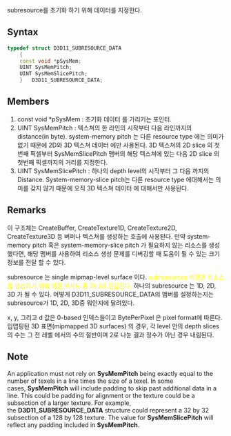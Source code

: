 subresource를 초기화 하기 위해 데이터를 지정한다.

## Syntax
```c++
typedef struct D3D11_SUBRESOURCE_DATA
    {
    const void *pSysMem;
    UINT SysMemPitch;
    UINT SysMemSlicePitch;
    } 	D3D11_SUBRESOURCE_DATA;
```

## Members

1. const void *pSysMem : 초기화 데이터 를 가리키는 포인터.
2. UINT SysMemPitch : 텍스쳐의 한 라인의 시작부터 다음 라인까지의 distance(in byte). system-memory pitch 는 다른 resource type 에는 의미가 없기 때문에 2D와 3D 텍스쳐 데이터 에만 사용된다. 3D 텍스쳐의 2D slice 의 첫번째 픽셀부터 SysMemSlicePitch 맴버의 해당 텍스쳐에 있는 다음 2D slice 의 첫번째 픽셀까지의 거리를 지정한다.
3. UINT SysMemSlicePitch : 하나의 depth level의 시작부터  그 다음 까지의 Distance. System-memory-slice pitch는 다른 resource type 에대해서는 의미를 갖지 않기 때문에 오직 3D 텍스쳐 데이터 에 대해서만 사용된다. 

## Remarks

이 구조체는 CreateBuffer, CreateTexture1D, CreateTexture2D, CreateTexture3D 등 버퍼나 텍스쳐를 생성하는 호출에 사용된다. 만약 system-memory pitch 혹은 system-memory-slice pitch 가 필요하지 않는 리소스를 생성했다면,  해당 맴버를 사용하여 리소스 생성 문제를 디버깅할 때 도움이 될 수 있는 크기 정보를 전달 할 수 있다.

subresource 는 single mipmap-level surface 이다. <span style="color: yellow">subresources 배열은 리소스를 생성하기 위해 이전 메서드 중 하나에 전달된다. </span> 하나의 subresource 는 1D, 2D, 3D 가 될 수 있다. 어떻게 D3D11_SUBRESOURCE_DATA의 맴버를 설정하는지는 subresource가 1D, 2D, 3D중 뭐인지에 달려있다.

x, y, 그리고 d 값은 0-based 인덱스들이고 BytePerPixel 은 pixel format에 따른다. 밉맵핑된 3D 표면(mipmapped 3D surfaces) 의 경우, 각 level 안의 depth slices 의 수는 그 전 레벨 에서의 수의 절반이며 2로 나눈 결과 정수가 아닌 경우 내림된다.


## Note

An application must not rely on **SysMemPitch** being exactly equal to the number of texels in a line times the size of a texel. In some cases, **SysMemPitch** will include padding to skip past additional data in a line. This could be padding for alignment or the texture could be a subsection of a larger texture. For example, the **D3D11_SUBRESOURCE_DATA** structure could represent a 32 by 32 subsection of a 128 by 128 texture. The value for **SysMemSlicePitch** will reflect any padding included in **SysMemPitch**.